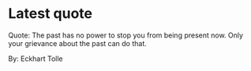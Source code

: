 # Latest quote 

Quote: The past has no power to stop you from being present now. Only your grievance about the past can do that. 

By: Eckhart Tolle